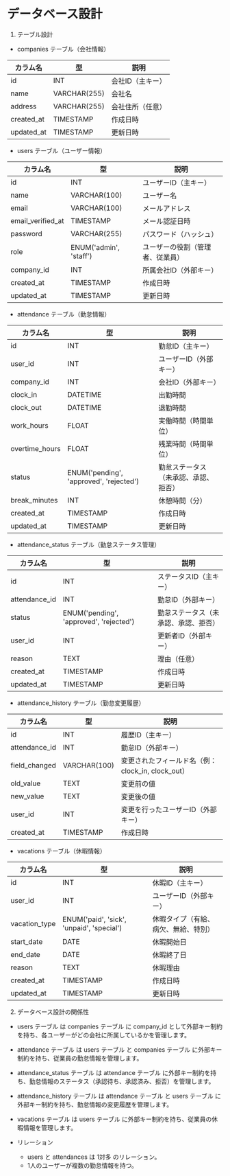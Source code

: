 # データベース設計
1. テーブル設計
- companies テーブル（会社情報）

| カラム名        | 型            | 説明        |
| ----------- | ------------ | --------- |
| id          | INT          | 会社ID（主キー） |
| name        | VARCHAR(255) | 会社名       |
| address     | VARCHAR(255) | 会社住所（任意）  |
| created\_at | TIMESTAMP    | 作成日時      |
| updated\_at | TIMESTAMP    | 更新日時      |

- users テーブル（ユーザー情報）

| カラム名                | 型                         | 説明               |
| ------------------- | ------------------------- | ---------------- |
| id                  | INT                       | ユーザーID（主キー）      |
| name                | VARCHAR(100)              | ユーザー名            |
| email               | VARCHAR(100)              | メールアドレス          |
| email\_verified\_at | TIMESTAMP                 | メール認証日時          |
| password            | VARCHAR(255)              | パスワード（ハッシュ）      |
| role                | ENUM('admin', 'staff') | ユーザーの役割（管理者、従業員） |
| company\_id         | INT                       | 所属会社ID（外部キー）     |
| created\_at         | TIMESTAMP                 | 作成日時             |
| updated\_at         | TIMESTAMP                 | 更新日時             |

- attendance テーブル（勤怠情報）

| カラム名            | 型                                       | 説明                 |
| --------------- | --------------------------------------- | ------------------ |
| id              | INT                                     | 勤怠ID（主キー）          |
| user\_id        | INT                                     | ユーザーID（外部キー）       |
| company\_id     | INT                                     | 会社ID（外部キー）         |
| clock\_in       | DATETIME                                | 出勤時間               |
| clock\_out      | DATETIME                                | 退勤時間               |
| work\_hours     | FLOAT                                   | 実働時間（時間単位）         |
| overtime\_hours | FLOAT                                   | 残業時間（時間単位）         |
| status          | ENUM('pending', 'approved', 'rejected') | 勤怠ステータス（未承認、承認、拒否） |
| break\_minutes  | INT                                     | 休憩時間（分）            |
| created\_at     | TIMESTAMP                               | 作成日時               |
| updated\_at     | TIMESTAMP                               | 更新日時               |


- attendance_status テーブル（勤怠ステータス管理）

| カラム名           | 型                                       | 説明                 |
| -------------- | --------------------------------------- | ------------------ |
| id             | INT                                     | ステータスID（主キー）       |
| attendance\_id | INT                                     | 勤怠ID（外部キー）         |
| status         | ENUM('pending', 'approved', 'rejected') | 勤怠ステータス（未承認、承認、拒否） |
| user\_id    | INT                                     | 更新者ID（外部キー）        |
| reason         | TEXT                                    | 理由（任意）             |
| created\_at    | TIMESTAMP                               | 作成日時               |
| updated\_at    | TIMESTAMP                               | 更新日時               |

- attendance_history テーブル（勤怠変更履歴）

| カラム名           | 型            | 説明                                   |
| -------------- | ------------ | ------------------------------------ |
| id             | INT          | 履歴ID（主キー）                            |
| attendance\_id | INT          | 勤怠ID（外部キー）                           |
| field\_changed | VARCHAR(100) | 変更されたフィールド名（例：clock\_in, clock\_out） |
| old\_value     | TEXT         | 変更前の値                                |
| new\_value     | TEXT         | 変更後の値                                |
| user\_id    | INT          | 変更を行ったユーザーID（外部キー）                   |
| created\_at    | TIMESTAMP    | 作成日時                                 |

- vacations テーブル（休暇情報）

| カラム名           | 型                                         | 説明                 |
| -------------- | ----------------------------------------- | ------------------ |
| id             | INT                                       | 休暇ID（主キー）          |
| user\_id       | INT                                       | ユーザーID（外部キー）       |
| vacation\_type | ENUM('paid', 'sick', 'unpaid', 'special') | 休暇タイプ（有給、病欠、無給、特別） |
| start\_date    | DATE                                      | 休暇開始日              |
| end\_date      | DATE                                      | 休暇終了日              |
| reason         | TEXT                                      | 休暇理由               |
| created\_at    | TIMESTAMP                                 | 作成日時               |
| updated\_at    | TIMESTAMP                                 | 更新日時               |


2. データベース設計の関係性
- users テーブル は companies テーブル に company_id として外部キー制約を持ち、各ユーザーがどの会社に所属しているかを管理します。

- attendance テーブル は users テーブル と companies テーブル に外部キー制約を持ち、従業員の勤怠情報を管理します。

- attendance_status テーブル は attendance テーブル に外部キー制約を持ち、勤怠情報のステータス（承認待ち、承認済み、拒否）を管理します。

- attendance_history テーブル は attendance テーブル と users テーブル に外部キー制約を持ち、勤怠情報の変更履歴を管理します。

- vacations テーブル は users テーブル に外部キー制約を持ち、従業員の休暇情報を管理します。


- リレーション
  - users と attendances は 1対多 のリレーション。
  - 1人のユーザーが複数の勤怠情報を持つ。